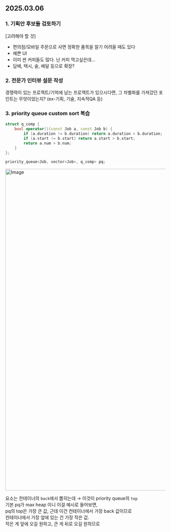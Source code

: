 ## 2025.03.06

### 1. 기획안 후보들 검토하기  

[고려해야 할 것]  
- 편의점/모바일 주문으로 사면 정확한 품목을 알기 어려울 때도 있다 
- 예쁜 UI 
- 이미 싼 커피들도 많다. 난 커피 먹고싶은데... 
- 담배, 택시, 술, 배달 등으로 확장?

### 2. 전문가 인터뷰 설문 작성  

경쟁력이 있는 프로젝트/기억에 남는 프로젝트가 있으시다면, 그 차별화를 가져갔던 포인트는 무엇이었는지? (ex-기획, 기술, 지속적QA 등)  


### 3. priority queue custom sort 복습

```cpp
struct q_comp {
    bool operator()(const Job a, const Job b) {
        if (a.duration != b.duration) return a.duration > b.duration;
        if (a.start != b.start) return a.start > b.start;    
        return a.num > b.num;
    }
};

priority_queue<Job, vector<Job>, q_comp> pq;
```

<img width="1009" alt="Image" src="https://github.com/user-attachments/assets/d4e6d5bc-03e5-430d-b04d-898a875c063f" />

요소는 컨테이너의 `back`에서 뽑히는데 → 이것이 priority queue의 `top`  
기본 pq가 max heap 이니 이걸 예시로 들어보면,  
pq의 top은 가장 큰 값, 근데 이건 컨테이너에서 가장 back 값이므로  
컨테이너에서 가장 앞에 있는 건 가장 작은 값.  
작은 게 앞에 오길 원하고, 큰 게 뒤로 오길 원하므로


